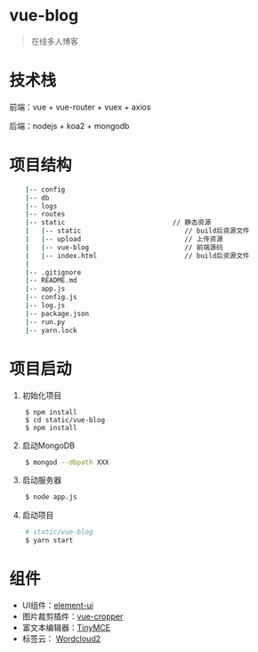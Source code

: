 # vue-blog

>在线多人博客

# 技术栈 

前端：vue + vue-router + vuex + axios

后端：nodejs + koa2 + mongodb

# 项目结构
```bash
    |-- config      
    |-- db          
    |-- logs
    |-- routes           
    |-- static                           // 静态资源
    |   |-- static                          // build后资源文件
    |   |-- upload                          // 上传资源
    |   |-- vue-blog                        // 前端源码
    |   |-- index.html                      // build后资源文件
    |   
    |-- .gitignore                       
    |-- README.md
    |-- app.js
	|-- config.js  
    |-- log.js                   
	|-- package.json                     
    |-- run.py
	|-- yarn.lock                        
```

# 项目启动

1. 初始化项目

```
    $ npm install
    $ cd static/vue-blog
    $ npm install
```
 
2. 启动MongoDB
```bash
    $ mongod --dbpath XXX
```
3. 启动服务器
```bash
    $ node app.js
```
4. 启动项目
```bash
    # static/vue-blog
    $ yarn start
```

# 组件

+ UI组件：<a href="http://element.eleme.io/#/zh-CN" target="_blank">element-ui</a>
+ 图片裁剪插件：<a href="https://github.com/xyxiao001/vue-cropper" target="_blank">vue-cropper</a>
+ 富文本编辑器：<a href="https://www.tiny.cloud/" target="_blank">TinyMCE</a>
+ 标签云： <a href="https://cran.r-project.org/web/packages/wordcloud2/vignettes/wordcloud.html" target="_blank">Wordcloud2</a>
